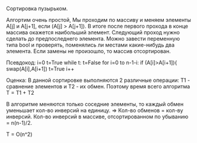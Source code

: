 Сортировка пузырьком. 

Алгортим очень простой, Мы проходим по массиву и меняем элементы A[j] и A[j+1], если (A[j] > A[j+1]).
В итоге после первого прохода в конце массива окажется наибольший элемент. Следующий проход нужно сделать до предпоследнего элемента.
Можно завести переменную типа bool и проверять, поменялись ли местами какие-нибудь два элемента. Если замены не произошло, то массив отсортирован. 

Псевдокод:
i=0
t=True
while t:
  t=False
  for i=0 to n-1-i:
    if (A[i]>A[i+1]){
      swap(A[i],A[i+1])
      t=True
   i++
  
Оценка:
В данной сортировке выполняются 2 различные операции: T1 - сравнение элементов и T2 - их обмен.
Поэтому время всего алгоритма T = T1 + T2

В алгоритме меняются только соседние элементы, то каждый обмен уменьшает кол-во инверсий на единицу. => Кол-во обменов = кол-ву инверсий.
Кол-во инверсий в массиве, отсортированном по убыванию = n(n-1)/2.

T = O(n^2)
  
